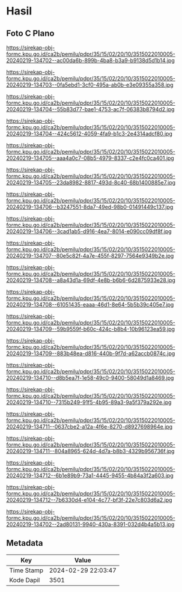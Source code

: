 # Hasil

## Foto C Plano

https://sirekap-obj-formc.kpu.go.id/ca2b/pemilu/pdpr/35/15/02/20/10/3515022010005-20240219-134702--ac00da6b-899b-4ba8-b3a9-b9138d5d1b14.jpg

https://sirekap-obj-formc.kpu.go.id/ca2b/pemilu/pdpr/35/15/02/20/10/3515022010005-20240219-134703--0fa5ebd1-3cf0-495a-ab0b-e3e09355a358.jpg

https://sirekap-obj-formc.kpu.go.id/ca2b/pemilu/pdpr/35/15/02/20/10/3515022010005-20240219-134704--55b83d77-bae1-4753-ac7f-06383b8794d2.jpg

https://sirekap-obj-formc.kpu.go.id/ca2b/pemilu/pdpr/35/15/02/20/10/3515022010005-20240219-134704--424c5612-4059-4fa9-b1c3-2e4314adcf80.jpg

https://sirekap-obj-formc.kpu.go.id/ca2b/pemilu/pdpr/35/15/02/20/10/3515022010005-20240219-134705--aaa4a0c7-08b5-4979-8337-c2e4fc0ca401.jpg

https://sirekap-obj-formc.kpu.go.id/ca2b/pemilu/pdpr/35/15/02/20/10/3515022010005-20240219-134705--23da8982-8817-493d-8c40-68b1400885e7.jpg

https://sirekap-obj-formc.kpu.go.id/ca2b/pemilu/pdpr/35/15/02/20/10/3515022010005-20240219-134706--b3247551-8da7-49ed-98b0-01491449c137.jpg

https://sirekap-obj-formc.kpu.go.id/ca2b/pemilu/pdpr/35/15/02/20/10/3515022010005-20240219-134706--3cad1ab5-d916-4ea7-8014-e090cc09df8f.jpg

https://sirekap-obj-formc.kpu.go.id/ca2b/pemilu/pdpr/35/15/02/20/10/3515022010005-20240219-134707--80e5c82f-4a7e-455f-8297-7564e9349b2e.jpg

https://sirekap-obj-formc.kpu.go.id/ca2b/pemilu/pdpr/35/15/02/20/10/3515022010005-20240219-134708--a8a43d1a-69df-4e8b-b6b6-6d2875933e28.jpg

https://sirekap-obj-formc.kpu.go.id/ca2b/pemilu/pdpr/35/15/02/20/10/3515022010005-20240219-134708--61051435-eaaa-46d1-8e64-5b5b39c405e7.jpg

https://sirekap-obj-formc.kpu.go.id/ca2b/pemilu/pdpr/35/15/02/20/10/3515022010005-20240219-134709--59b9559f-b60c-424c-b8b4-10b96123ea59.jpg

https://sirekap-obj-formc.kpu.go.id/ca2b/pemilu/pdpr/35/15/02/20/10/3515022010005-20240219-134709--883b48ea-d816-440b-9f7d-a62accb0874c.jpg

https://sirekap-obj-formc.kpu.go.id/ca2b/pemilu/pdpr/35/15/02/20/10/3515022010005-20240219-134710--d8b5ea7f-1e58-49c0-9400-58049d1a8469.jpg

https://sirekap-obj-formc.kpu.go.id/ca2b/pemilu/pdpr/35/15/02/20/10/3515022010005-20240219-134710--7315b249-91f5-4b95-89a3-9a5f379a292e.jpg

https://sirekap-obj-formc.kpu.go.id/ca2b/pemilu/pdpr/35/15/02/20/10/3515022010005-20240219-134711--0637cbe2-a12a-4f6e-8270-d8927698964e.jpg

https://sirekap-obj-formc.kpu.go.id/ca2b/pemilu/pdpr/35/15/02/20/10/3515022010005-20240219-134711--804a8965-624d-4d7a-b8b3-4329b956736f.jpg

https://sirekap-obj-formc.kpu.go.id/ca2b/pemilu/pdpr/35/15/02/20/10/3515022010005-20240219-134712--6b1e89b9-73a1-4445-9455-4b84a3f2a603.jpg

https://sirekap-obj-formc.kpu.go.id/ca2b/pemilu/pdpr/35/15/02/20/10/3515022010005-20240219-134712--7b6330d4-e104-4c77-bf3f-22e7c803d6a2.jpg

https://sirekap-obj-formc.kpu.go.id/ca2b/pemilu/pdpr/35/15/02/20/10/3515022010005-20240219-134702--2ad80131-9940-430a-8391-032d4b4a5b13.jpg


## Metadata

| Key        | Value               |
| ---------- | ------------------- |
| Time Stamp | 2024-02-29 22:03:47 |
| Kode Dapil | 3501                |



